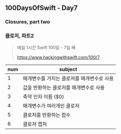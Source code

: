 ## 100DaysOfSwift - Day7

### Closures, part two

### 클로저, 파트2

> 매일 1시간 Swift 100일 - 7일 째
> 
> https://www.hackingwithswift.com/100/7

| num | subject                 |
| --- | ----------------------- |
| 1   | 매개변수를 가지는 클로저를 매개변수로 사용 |
| 2   | 값을 반환하는 클로저를 매개변수로 사용   |
| 3   | 축약 인자 이름 ($0)           |
| 4   | 매개변수가 여러개인 클로저          |
| 5   | 클로저를 반환하는 함수            |
| 6   | 클로저 캡처                  |


